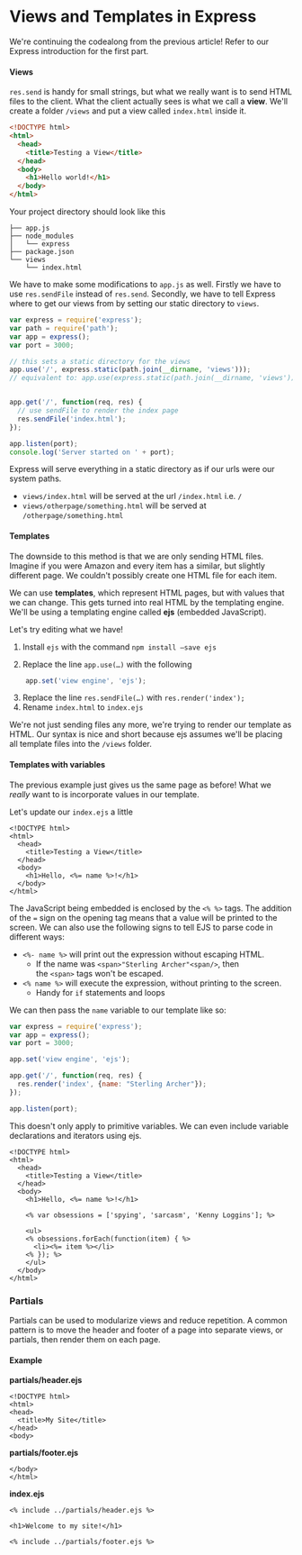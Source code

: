 # Views and Templates in Express

We're continuing the codealong from the previous article! Refer to our Express introduction for the first part.

#### Views

`res.send` is handy for small strings, but what we really want is to send HTML files to the client. What the client actually sees is what we call a **view**. We'll create a folder `/views` and put a view called `index.html` inside it.

```html
<!DOCTYPE html>
<html>
  <head>
    <title>Testing a View</title>
  </head>
  <body>
    <h1>Hello world!</h1>
  </body>
</html>
```

Your project directory should look like this

```W
├── app.js
├── node_modules
│   └── express
├── package.json
└── views
    └── index.html
```

We have to make some modifications to `app.js` as well. Firstly we have to use `res.sendFile` instead of `res.send`. Secondly, we have to tell Express where to get our views from by setting our static directory to `views`.

```js
var express = require('express');
var path = require('path');
var app = express();
var port = 3000;

// this sets a static directory for the views
app.use('/', express.static(path.join(__dirname, 'views')));
// equivalent to: app.use(express.static(path.join(__dirname, 'views')));


app.get('/', function(req, res) {
  // use sendFile to render the index page
  res.sendFile('index.html');
});

app.listen(port);
console.log('Server started on ' + port);
```

Express will serve everything in a static directory as if our urls were our system paths.

- `views/index.html` will be served at the url `/index.html` i.e. `/`
- `views/otherpage/something.html` will be served at `/otherpage/something.html`

#### Templates

The downside to this method is that we are only sending HTML files. Imagine if you were Amazon and every item has a similar, but slightly different page. We couldn't possibly create one HTML file for each item.

We can use **templates**, which represent HTML pages, but with values that we can change. This gets turned into real HTML by the templating engine. We'll be using a templating engine called **ejs** (embedded JavaScript).

Let's try editing what we have!

1.  Install `ejs` with the command `npm install —save ejs`

2.  Replace the line `app.use(…)` with the following

```js
    app.set('view engine', 'ejs');
```

3. Replace the line `res.sendFile(…)` with `res.render('index');`
4. Rename `index.html` to `index.ejs`

We're not just sending files any more, we're trying to render our template as HTML. Our syntax is nice and short because ejs assumes we'll be placing all template files into the `/views` folder.

#### Templates with variables

The previous example just gives us the same page as before! What we *really* want to is incorporate values in our template.

Let's update our `index.ejs` a little

```ejs
<!DOCTYPE html>
<html>
  <head>
    <title>Testing a View</title>
  </head>
  <body>
    <h1>Hello, <%= name %>!</h1>
  </body>
</html>
```

The JavaScript being embedded is enclosed by the `<% %>` tags. The addition of the `=` sign on the opening tag means that a value will be printed to the screen. We can also use the following signs to tell EJS to parse code in different ways:

- `<%- name %>` will print out the expression without escaping HTML. 
  - If the name was `<span>"Sterling Archer"<span/>`, then the `<span>` tags won't be escaped.
- `<% name %>` will execute the expression, without printing to the screen.
  - Handy for `if` statements and loops


We can then pass the `name` variable to our template like so:

```js
var express = require('express');
var app = express();
var port = 3000;

app.set('view engine', 'ejs');

app.get('/', function(req, res) {
  res.render('index', {name: "Sterling Archer"});
});

app.listen(port);
```

This doesn't only apply to primitive variables. We can even include variable declarations and iterators using ejs.

```ejs
<!DOCTYPE html>
<html>
  <head>
    <title>Testing a View</title>
  </head>
  <body>
    <h1>Hello, <%= name %>!</h1>

    <% var obsessions = ['spying', 'sarcasm', 'Kenny Loggins']; %>

    <ul>
    <% obsessions.forEach(function(item) { %>
      <li><%= item %></li>
    <% }); %>
    </ul>
  </body>
</html>
```

### Partials

Partials can be used to modularize views and reduce repetition. A common pattern is to move the header and footer of a page into separate views, or partials, then render them on each page.

#### Example

**partials/header.ejs**

```
<!DOCTYPE html>
<html>
<head>
  <title>My Site</title>
</head>
<body>
```

**partials/footer.ejs**

```
</body>
</html>
```

**index.ejs**

```
<% include ../partials/header.ejs %>

<h1>Welcome to my site!</h1>

<% include ../partials/footer.ejs %>
```
